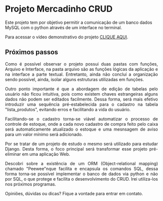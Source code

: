 # Projeto Mercadinho CRUD

Este projeto tem por objetivo permitir a comunicação de um banco dados MySQL com o python através de um interface no terminal.

<p align="justify"> 
 
Para acessar o vídeo demonstrativo do projeto [CLIQUE AQUI](https://drive.google.com/drive/u/1/folders/1jNBcDQStzFz5haRzG4oiOJt6TK6Nped4).

</p>
 
## Próximos passos
 
<p align="justify">  
  Como é possível observar o projeto possui duas pastas com funções, Arquivo e Interface, na pasta arquivo são as funções lógicas da aplicação e na interface a parte textual. Entretanto, ainda não concluí a organização sendo possível, ainda, isolar alguns estruturas utilizadas em funções.
</p>

<p align="justify"> 
 Outro ponto importante é que a abordagem de edição de tabelas pelo usuário não ficou intuitiva, pois como existem chaves estrangeiras alguns dados não podem ser editados facilmente. Dessa forma, será mais efetivo introduzir uma sequência pré-estabelecida para o cadastro na tabela "lista_produtos", evitando erros e facilitando a vida do usuário.
</p>

<p align="justify"> 
 Facilitando-se o cadastro torna-se viável automatizar o processo de controle de estoque, onde a cada novo cadastro de compra feito pelo caixa será automaticamente atualizado o estoque e uma mesnsagem de aviso para um valor mínimo será adicionado.
</p>

<p align="justify"> 
 Por se tratar de um projeto de estudo o mesmo será utilizado para estudar Django. Desta forma, o foco principal será transformar esse projeto pré-eliminar em uma aplicação Web.
</p>

<p align="justify"> 
Descobri sobre a existência de um ORM (Object-relational mapping) chamado "Peewee"nque facilita e encapsula os comandos SQL, dessa forma torna-se possível implementar o banco de dados via python e não por SQL, o que protege e facilita o desenvolvimento do CRUD. Irei utiliza-los nos próximos programas.
</p>

Opiniões, dúvidas ou dicas? Fique a vontade para entrar em contato.
